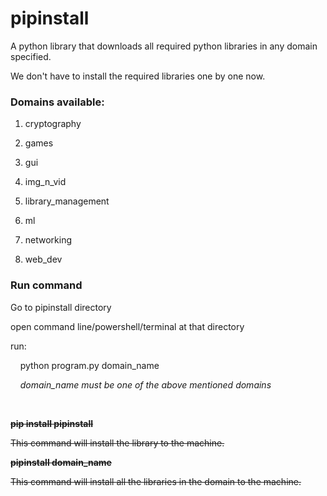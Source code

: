 # pipinstall

A python library that downloads all required python libraries in any domain specified. 

We don't have to install the required libraries one by one now.



### Domains available:

1. cryptography

2. games

3. gui

4. img_n_vid

5. library_management

6. ml

7. networking

8. web_dev

### Run command

Go to pipinstall directory

open command line/powershell/terminal at that directory 

run:

    python program.py domain_name

    *domain_name must be one of the above mentioned domains*

   

~~**pip install pipinstall**~~

~~This command will install the library to the machine.~~

~~**pipinstall domain_name**~~

~~This command will install all the libraries in the domain to the machine.~~
